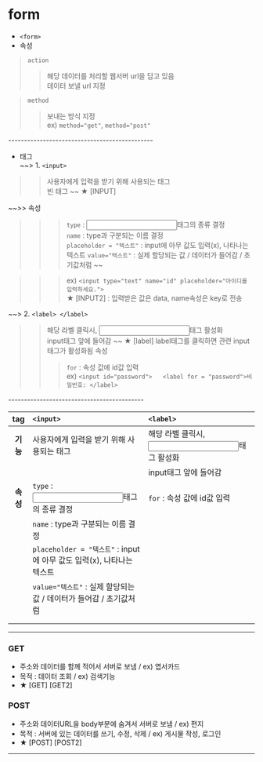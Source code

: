 # form  
- `<form>`  
- 속성  
> `action`  
>> 해당 데이터를 처리할 웹서버 url을 담고 있음  
>> 데이터 보낼 url 지정  

> `method`  
>> 보내는 방식 지정  
>> ex) ```method="get"```, ```method="post"```  

\----------------------------------------------

- 태그  
~~> 1. `<input>`  
>> 사용자에게 입력을 받기 위해 사용되는 태그  
>> 빈 태그  ~~
>> ★ [INPUT]  

~~>> 속성  
>>> `type` : <input>태그의 종류 결정  
>>> `name` : type과 구분되는 이름 결정  
>>> `placeholder = "텍스트"` : input에 아무 값도 입력(x), 나타나는 텍스트 
>>> `value="텍스트"` : 실제 할당되는 값 / 데이터가 들어감 / 초기값처럼  ~~

>>> ex) `<input type="text" name="id" placeholder="아이디를 입력하세요.">`  
>> ★ [INPUT2] : 입력받은 값은 data, name속성은 key로 전송  


~~> 2. `<label> </label>`  
>> 해당 라벨 클릭시, <input>태그 활성화  
>> input태그 앞에 들어감  ~~
>> ★ [label] label태그를 클릭하면 관련 input태그가 활성화됨
>> 속성  
>>> `for` : 속성 값에 id값 입력  
>>> ex) ```<input id="password">  
        <label for = "password">비밀번호: </label>```  

\-------------------------------------------  

|**tag** | `<input>` | `<label>` |
|:------:|:----------|:----------|
|**기능**| 사용자에게 입력을 받기 위해 사용되는 태그 |해당 라벨 클릭시, <input>태그 활성화|
|        ||input태그 앞에 들어감|
|**속성**|`type` : <input>태그의 종류 결정|`for` : 속성 값에 id값 입력|
|        |`name` : type과 구분되는 이름 결정||
|        |`placeholder = "텍스트"` : input에 아무 값도 입력(x), 나타나는 텍스트||
|        |`value="텍스트"` : 실제 할당되는 값 / 데이터가 들어감 / 초기값처럼||
|        |||
|        |||

- - -

### GET  
- 주소와 데이터를 함께 적어서 서버로 보냄 / ex) 엽서카드  
- 목적 : 데이터 조회 / ex) 검색기능  
- ★ [GET] [GET2]  


### POST  
- 주소와 데이터URL을 body부분에 숨겨서 서버로 보냄 / ex) 편지  
- 목적 : 서버에 있는 데이터를 쓰기, 수정, 삭제  / ex) 게시물 작성, 로그인  
- ★ [POST] [POST2]  

- - -
